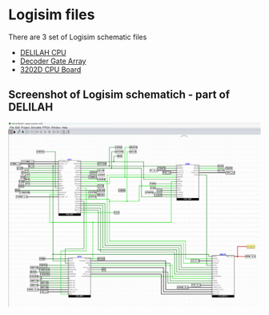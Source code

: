 # Logisim files #

There are 3 set of Logisim schematic files

* [DELILAH CPU](DELILAH-CPU/readme.md)
* [Decoder Gate Array](DECODE-GateArray/readme.md)
* [3202D CPU Board](CPU-BOARD-3202/readme.md)

## Screenshot of Logisim schematich - part of DELILAH

![Logsim schematic - part of DELILAH ](Logisim-DELILAH.png)
